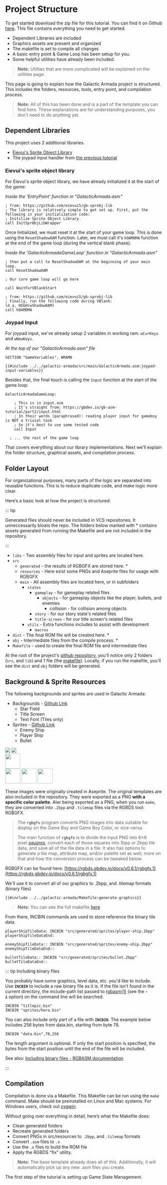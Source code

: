 # Project Structure

To get started download the zip file for this tutorial. You can find it on Github [here](#). This file contains everything you need to get started. 
- Dependent Libraries are included
- Graphics assets are present and organized
- The makefile is set to compile all changes
- A basic entry point & Game Loop has been setup for you.
- Some helpful utilities have already been included. 

> **Note:** Utilties that are more complicated will be explained on the utilities page.

This page is going to explain how the Galactic Armada project is structured. This includes the folders, resources, tools, entry point, and compilation process.

> **Note:** All of this has been done and is a part of the template you can find here. These explanations are for understanding purposes, you don't need to do anything yet.
## Dependent Libraries

This project uses 2 additional libraries.
- [Eievui's Sprite Object Library](https://github.com/eievui5/gb-sprobj-lib)
- The joypad input handler from [the previous tutorial](https://gbdev.io/gb-asm-tutorial/part2/input.html)

### Eievui's sprite object library

For Eievui's sprite object library, we have already initialized it at the start of the game:

*Inside the 'EntryPoint' function in "GalacticArmada.asm"*
```rgbasm, linenos
; from: https://github.com/eievui5/gb-sprobj-lib
; The library is relatively simple to get set up. First, put the following in your initialization code:
; Initilize Sprite Object Library.
call InitSprObjLibWrapper
```

Once Initialized, we must reset it at the start of your game loop. This is done using the `ResetShadowOAM` function. Later, we must call it's `hOAMDMA` function at the end of the game loop (during the vertical blank phase).

*Inside the 'GalacticArmadaGameLoop' function in "GalacticArmada.asm"*

```rgbasm, linenos
; then put a call to ResetShadowOAM at the beginning of your main loop.
call ResetShadowOAM

; Our core game loop will go here

call WaitForVBlankStart

; from: https://github.com/eievui5/gb-sprobj-lib
; Finally, run the following code during VBlank:
ld a, HIGH(wShadowOAM)
call hOAMDMA
```

### Joypad Input

For joypad input, we've already setup 2 variables in working ram: `wCurKeys` and `wNewKeys`.

*At the top of our "GalacticArmada.asm" file*

```rgbasm,linenos
SECTION "GameVariables", WRAM0

{{#include ../../galactic-armada/src/main/GalacticArmada.asm:joypad-input-variables}}
```

Besides that, the final touch is calling the `Input` function at the start of the game loop:
```rgbasm, linenos
GalacticArmadaGameLoop:

	; This is in input.asm
	; It's straight from: https://gbdev.io/gb-asm-tutorial/part2/input.html
	; In their words (paraphrased): reading player input for gameboy is NOT a trivial task
	; So it's best to use some tested code
	call Input

  ; ... the rest of the game loop

```
That covers everything about our library implementations. Next we'll explain the folder structure, graphical assets, and compilation process.
## Folder Layout

For organizational purposes, many parts of the logic are separated into reusable functions. This is to reduce duplicate code, and make logic more clear.

Here’s a basic look at how the project is structured:

::: tip

Generated files should never be included in VCS repositories. It unneccessarily bloats the repo. The folders below marked with \* contains assets generated from running the Makefile and are not included in the repository.

:::

- `libs` - Two assembly files for input and sprites are located here.
- `src`
  - `generated` - the results of RGBGFX are stored here. \*
  - `resources` - Here exist some PNGs and Aseprite files for usage with RGBGFX
  - `main` - All assembly files are located here, or in subfolders
    - `states`
      - `gameplay` - for gameplay related files
        - `objects` - for gameplay objects like the player, bullets, and enemies
          - collision - for collision among objects
      - `story` - for our story state's related files
      - `title-screen` - for our title screen's related files
    - `utils` - Extra functions includes to assist with development
      - `macros`
- `dist` - The final ROM file will be created here. \*
- `obj` - Intermediate files from the compile process. \*
- `Makefile` - used to create the final ROM file and intermediate files

At the root of the project's [github repository](https://github.com/gbdev/gb-asm-tutorial/tree/master/galactic-armada), you'll notice only 2 folders (`src`, and `lib`) and 1 file (the [makefile](https://github.com/gbdev/gb-asm-tutorial/blob/master/galactic-armada/Makefile)). Locally, if you run the makefile, you'll see the `dist` and `obj` folders will be generated.

## Background & Sprite Resources

The following backgrounds and sprites are used in Galactic Armada:

- Backgrounds - [Github Link](https://github.com/gbdev/gb-asm-tutorial/tree/master/galactic-armada/src/resources/backgrounds)
  - Star Field
  - Title Screen
  - Text Font (Tiles only)
- Sprites - [Github Link](https://github.com/gbdev/gb-asm-tutorial/tree/master/galactic-armada/src/resources/sprites)
  - Enemy Ship
  - Player Ship
  - Bullet

<img class="pixelated" src="../assets/part3/img/star-field.png">

<img class="pixelated" src="../assets/part3/img/title-screen.png">

<br>

<img class="pixelated" src="../assets/part3/img/text-font.png" height="48px">

<br>

<img class="pixelated sprites" src="../assets/part3/img/player-ship.png" height="48px">

<img class="pixelated sprites" src="../assets/part3/img/enemy-ship.png" height="48px">

<img class="pixelated sprites" src="../assets/part3/img/bullet.png" height="48x">


These images were originally created in Aseprite. The original templates are also included in the repository. They were exported as a PNG **with a specific color palette**. Ater being exported as a PNG, when you run `make`, they are converted into `.2bpp` and `.tilemap` files via the RGBDS tool: RGBGFX.

> The **`rgbgfx`** program converts PNG images into data suitable for display on the Game Boy and Game Boy Color, or vice-versa.
>
> The main function of **`rgbgfx`** is to divide the input PNG into 8×8 pixel *[squares](https://rgbds.gbdev.io/docs/v0.6.1/rgbgfx.1#squares)*, convert each of those squares into 1bpp or 2bpp tile data, and save all of the tile data in a file. It also has options to generate a tile map, attribute map, and/or palette set as well; more on that and how the conversion process can be tweaked below.

RGBGFX can be found here: [https://rgbds.gbdev.io/docs/v0.6.1/rgbgfx.1](https://rgbds.gbdev.io/docs/v0.6.1/rgbgfx.1)

We'll use it to convert all of our graphics to .2bpp, and .tilemap formats (binary files)

```bash,linenos,start={{#line_no_of "" ../../galactic-armada/Makefile:generate-graphics}}
{{#include ../../galactic-armada/Makefile:generate-graphics}}
```
> **Note:** You can see the full makefile [here](https://github.com/gbdev/gb-asm-tutorial/blob/master/galactic-armada/Makefile)

From there, INCBIN commands are used to store reference the binary tile data.

```rgbasm,linenos
playerShipTileData: INCBIN "src/generated/sprites/player-ship.2bpp"
playerShipTileDataEnd:

enemyShipTileData:: INCBIN "src/generated/sprites/enemy-ship.2bpp"
enemyShipTileDataEnd::

bulletTileData:: INCBIN "src/generated/sprites/bullet.2bpp"
bulletTileDataEnd::
```

::: tip Including binary files

You probably have some graphics, level data, etc. you'd like to include. Use **`INCBIN`** to include a raw binary file as it is. If the file isn't found in the current directory, the include-path list passed to [rgbasm(1)](https://rgbds.gbdev.io/docs/v0.6.1/rgbasm.1) (see the **`-i`** option) on the command line will be searched.

```
INCBIN "titlepic.bin"
INCBIN "sprites/hero.bin"
```

You can also include only part of a file with **`INCBIN`**. The example below includes 256 bytes from data.bin, starting from byte 78.

```
INCBIN "data.bin",78,256
```

The length argument is optional. If only the start position is specified, the bytes from the start position until the end of the file will be included.

See also: [Including binary files - RGBASM documentation](https://rgbds.gbdev.io/docs/v0.6.1/rgbasm.5#Including_binary_files)

:::
## Compilation

Compilation is done via a Makefile. This Makefile can be run using the `make` command. Make should be preinstalled on Linux and Mac systems. For Windows users, check out [cygwin](https://www.cygwin.com/).

Without going over everything in detail, here’s what the Makefile does:

- Clean generated folders
- Recreate generated folders
- Convert PNGs in src/resources to `.2bpp`, and `.tilemap` formats
- Convert `.asm` files to `.o`
- Use the `.o` files to build the ROM file
- Apply the RGBDS “fix” utility.

> **Note:** The base template already does all of this. Additionally, it will automatically pick up any new .asm files you create.

The first step of the tutorial is setting up Game State Management.